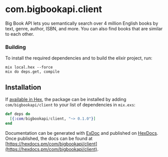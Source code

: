 # com.bigbookapi.client

Big Book API lets you semantically search over 4 million English books by text, genre, author, ISBN, and more. You can also find books that are similar to each other.

### Building

To install the required dependencies and to build the elixir project, run:
```
mix local.hex --force
mix do deps.get, compile
```

## Installation

If [available in Hex](https://hex.pm/docs/publish), the package can be installed
by adding `com/bigbookapi/client` to your list of dependencies in `mix.exs`:

```elixir
def deps do
  [{:com/bigbookapi/client, "~> 0.1.0"}]
end
```

Documentation can be generated with [ExDoc](https://github.com/elixir-lang/ex_doc)
and published on [HexDocs](https://hexdocs.pm). Once published, the docs can
be found at [https://hexdocs.pm/com/bigbookapi/client](https://hexdocs.pm/com/bigbookapi/client).
